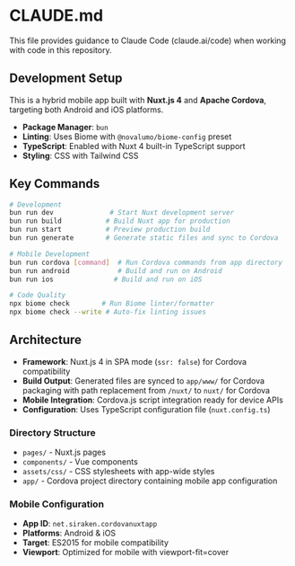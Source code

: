 # CLAUDE.md

This file provides guidance to Claude Code (claude.ai/code) when working with code in this repository.

## Development Setup

This is a hybrid mobile app built with **Nuxt.js 4** and **Apache Cordova**, targeting both Android and iOS platforms.

- **Package Manager**: `bun`
- **Linting**: Uses Biome with `@novalumo/biome-config` preset
- **TypeScript**: Enabled with Nuxt 4 built-in TypeScript support
- **Styling**: CSS with Tailwind CSS

## Key Commands

```bash
# Development
bun run dev              # Start Nuxt development server
bun run build           # Build Nuxt app for production
bun run start           # Preview production build
bun run generate        # Generate static files and sync to Cordova

# Mobile Development
bun run cordova [command]  # Run Cordova commands from app directory
bun run android            # Build and run on Android
bun run ios               # Build and run on iOS

# Code Quality
npx biome check        # Run Biome linter/formatter
npx biome check --write # Auto-fix linting issues
```

## Architecture

- **Framework**: Nuxt.js 4 in SPA mode (`ssr: false`) for Cordova compatibility
- **Build Output**: Generated files are synced to `app/www/` for Cordova packaging with path replacement from `/nuxt/` to `nuxt/` for Cordova
- **Mobile Integration**: Cordova.js script integration ready for device APIs
- **Configuration**: Uses TypeScript configuration file (`nuxt.config.ts`)

### Directory Structure

- `pages/` - Nuxt.js pages
- `components/` - Vue components
- `assets/css/` - CSS stylesheets with app-wide styles
- `app/` - Cordova project directory containing mobile app configuration

### Mobile Configuration

- **App ID**: `net.siraken.cordovanuxtapp`
- **Platforms**: Android & iOS
- **Target**: ES2015 for mobile compatibility
- **Viewport**: Optimized for mobile with viewport-fit=cover
